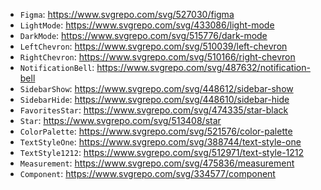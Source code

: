 - `Figma`: https://www.svgrepo.com/svg/527030/figma
- `LightMode`: https://www.svgrepo.com/svg/433086/light-mode
- `DarkMode`: https://www.svgrepo.com/svg/515776/dark-mode
- `LeftChevron`: https://www.svgrepo.com/svg/510039/left-chevron
- `RightChevron`: https://www.svgrepo.com/svg/510166/right-chevron
- `NotificationBell`: https://www.svgrepo.com/svg/487632/notification-bell
- `SidebarShow`: https://www.svgrepo.com/svg/448612/sidebar-show
- `SidebarHide`: https://www.svgrepo.com/svg/448610/sidebar-hide
- `FavoritesStar`: https://www.svgrepo.com/svg/474335/star-black
- `Star`: https://www.svgrepo.com/svg/513408/star
- `ColorPalette`: https://www.svgrepo.com/svg/521576/color-palette
- `TextStyleOne`: https://www.svgrepo.com/svg/388744/text-style-one
- `TextStyle1212`: https://www.svgrepo.com/svg/512971/text-style-1212
- `Measurement`: https://www.svgrepo.com/svg/475836/measurement
- `Component`: https://www.svgrepo.com/svg/334577/component